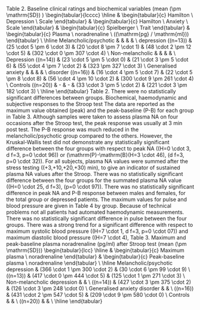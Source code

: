 Table 2. Baseline clinical ratings and biochemical variables (mean \(\pm \mathrm{SD}\) )
\begin{tabular}{lcccc}
\hline & \begin{tabular}{c} 
Hamilton \\
Depression \\
Scale
\end{tabular} & \begin{tabular}{c} 
Hamilton \\
Anxiety \\
Scale
\end{tabular} & \begin{tabular}{c} 
Spielberger \\
Trait
\end{tabular} & \begin{tabular}{c} 
Plasma \\
noradrenaline \\
\((\mathrm{pg} / \mathrm{ml})\)
\end{tabular} \\
\hline Melancholic/psychotic & & & & \\
depression \((n=13)\) & \(25 \cdot 5 \pm 6 \cdot 3\) & \(20 \cdot 8 \pm 7 \cdot 1\) & \(48 \cdot 2 \pm 12 \cdot 5\) & \(302 \cdot 0 \pm 307 \cdot 4\) \\
Non-melancholic & & & & \\
Depression \((n=14)\) & \(23 \cdot 5 \pm 5 \cdot 0\) & \(21 \cdot 3 \pm 5 \cdot 6\) & \(55 \cdot 4 \pm 7 \cdot 2\) & \(323 \pm 327 \cdot 3\) \\
Generalised anxiety & & & & \\
disorder \((n=16)\) & \(16 \cdot 4 \pm 5 \cdot 7\) & \(22 \cdot 5 \pm 8 \cdot 8\) & \(56 \cdot 4 \pm 10 \cdot 2\) & \(300 \cdot 9 \pm 261 \cdot 4\) \\
Controls \((n=20)\) & - & - & \(33 \cdot 3 \pm 5 \cdot 2\) & \(221 \cdot 3 \pm 182 \cdot 3\) \\
\hline
\end{tabular}
Table 2. There were no statistically significant differences between groups.
Biochemical, haemodynamic and subjective responses to the Stroop test
The data are reported as the maximum value obtained (peak) and the peak-baseline (P-B) for each group in Table 3. Although samples were taken to assess plasma NA on four occasions after the Stroop test, the peak response was usually at 3 min post test.
The P-B response was much reduced in the melancholic/psychotic group compared to the others. However, the Kruskal-Wallis test did not demonstrate any statistically significant difference between the four groups with respect to peak NA \((H=0 \cdot 3, d f=3, p=0 \cdot 96)\) or \(\mathrm{P}-\mathrm{B}(H=3 \cdot 46\), \(d f=3, p=0 \cdot 32)\).
For all subjects, plasma NA values were summed after the stress testing \((+3,+10,+20,+30\) min), to give an indicator of sustained plasma NA values after the Stroop. There was no statistically significant difference between the four groups for the summated plasma NA value \((H=0 \cdot 25, d f=3\), \(p=0 \cdot 97)\). There was no statistically significant difference in peak NA and P-B response between males and females, for the total group or depressed patients.
The maximum values for pulse and blood pressure are given in Table 4 by group. Because of technical problems not all patients had automated haemodynamic measurements. There was no statistically significant difference in pulse between the four groups. There was a strong trend for a significant difference with respect to maximum systolic blood pressure \((H=7 \cdot 1, d f=3, p=0 \cdot 07)\) and maximum diastolic blood pressure \((H=7 \cdot 4\),
Table 3. Maximum and peak-baseline plasma noradrenaline (pg/ml) after Stroop test (mean \(\pm \mathrm{SD})\)
\begin{tabular}{lcc}
\hline & \begin{tabular}{c} 
Maximum plasma \\
noradrenaline
\end{tabular} & \begin{tabular}{c} 
Peak-baseline plasma \\
noradrenaline
\end{tabular} \\
\hline Melancholic/psychotic depression & \(366 \cdot 1 \pm 300 \cdot 2\) & \(30 \cdot 6 \pm 99 \cdot 9\) \\
\((n=13)\) & \(417 \cdot 0 \pm 444 \cdot 5\) & \(125 \cdot 1 \pm 271 \cdot 3\) \\
Non-melancholic depression & & \\
\((n=14)\) & \(427 \cdot 3 \pm 375 \cdot 2\) & \(126 \cdot 3 \pm 248 \cdot 0\) \\
Generalised anxiety disorder & & \\
\((n=16)\) & \(431 \cdot 2 \pm 547 \cdot 5\) & \(209 \cdot 9 \pm 580 \cdot 0\) \\
Controls & & \\
\((n=20)\) & & \\
\hline
\end{tabular}